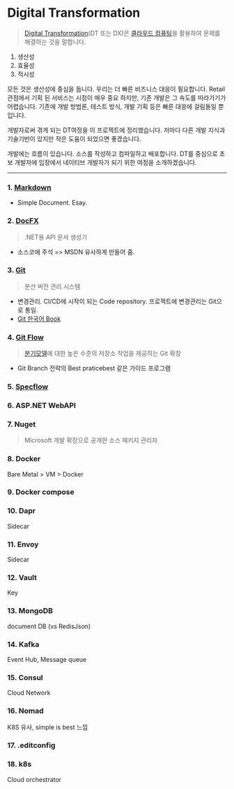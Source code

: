 # Digital Transformation

>[Digital Transformation](https://ko.wikipedia.org/wiki/%EB%94%94%EC%A7%80%ED%84%B8_%ED%8A%B8%EB%9E%9C%EC%8A%A4%ED%8F%AC%EB%A9%94%EC%9D%B4%EC%85%98#cite_note-1)(DT 또는 DX)은 [클라우드 컴퓨팅](https://ko.wikipedia.org/wiki/%ED%81%B4%EB%9D%BC%EC%9A%B0%EB%93%9C_%EC%BB%B4%ED%93%A8%ED%8C%85)을 활용하여 문제를 해결하는 것을 말합니다.

1. 생산성
2. 효율성
3. 적시성

모든 것은 생산성에 중심을 둡니다. 우리는 더 빠른 비즈니스 대응이 필요합니다. Retail 관점에서 기획 된 서비스는 시점이 매우 중요 하지만, 기존 개발은 그 속도를 따라가기가 어렵습니다. 기존에 개발 방법론, 테스트 방식, 개발 기획 등은 빠른 대응에 걸림돌일 뿐입니다.

개발자로써 겪게 되는 DT여정을 이 프로젝트에 정리했습니다. 저마다 다른 개발 지식과 기술기반이 있지만 작은 도움이 되었으면 좋겠습니다.

개발에는 흐름이 있습니다. 소스를 작성하고 컴파일하고 배포합니다. DT를 중심으로 초보 개발자에 입장에서 네이티브 개발자가 되기 위한 여정을 소개하겠습니다.

---
   

### 1. [Markdown](https://daringfireball.net/projects/markdown/)
- Simple Document. Esay.
   
### 2. [DocFX](https://dotnet.github.io/docfx/)
> .NET용 API 문서 생성기
- 소스코에 주석 =>  MSDN 유사하게 만들어 줌.

### 3. [Git](http://git-scm.com/)
> 분산 버전 관리 시스템
- 변경관리. CI/CD에 시작이 되는 Code repository. 프로젝트에 변경관리는 Git으로 통일.
- [Git 한국어 Book](https://git-scm.com/book/ko/v2)

### 4. [Git Flow](https://github.com/nvie/gitflow)
> [분기모델](https://nvie.com/posts/a-successful-git-branching-model/)에 대한 높은 수준의 저장소 작업을 제공하는 Git 확장
- Git Branch 전략의 Best praticebest 같은 가이드 프로그램

### 5. [Specflow](https://docs.specflow.org/)

### 6. ASP.NET WebAPI

### 7. Nuget
> Microsoft 개발 확장으로 공개한 소스 패키지 관리자

### 8. Docker
Bare Metal > VM > Docker   

### 9. Docker compose


### 10. Dapr
Sidecar

### 11. Envoy
Sidecar

### 12. Vault
Key

### 13. MongoDB
document DB 
(vs RedisJson)

### 14. Kafka
Event Hub, Message queue

### 15. Consul
Cloud Network

### 16. Nomad
K8S 유사, simple is best 느낌

### 17. .editconfig


### 18. k8s 
Cloud orchestrator








